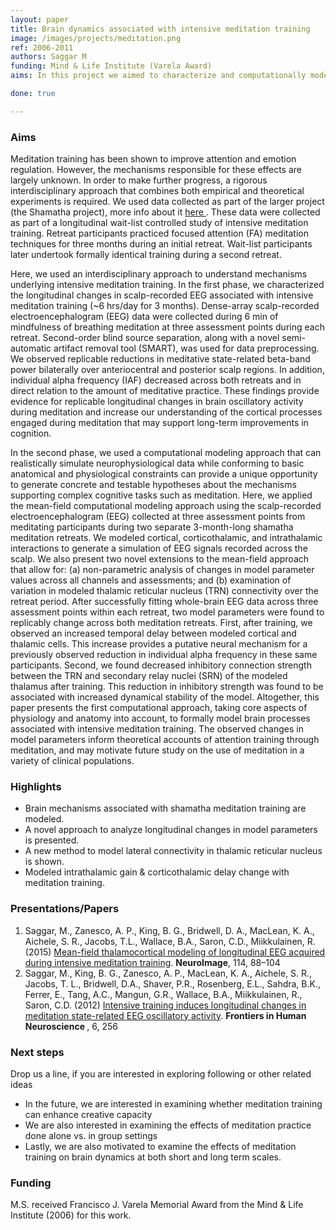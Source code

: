 ```yaml
---
layout: paper
title: Brain dynamics associated with intensive meditation training
image: /images/projects/meditation.png
ref: 2006-2011
authors: Saggar M
funding: Mind & Life Institute (Varela Award)
aims: In this project we aimed to characterize and computationally model the longitudinal changes in neural activity (EEG) associated with intensive meditation training (~6 hrs/d for 3 months). This project was done as a part of a larger project (the Shamatha project) whose goal was to study the effects of intensive meditation practice on attention, emotional regulation, and the associated neural correlates.

done: true

---
```


### Aims

Meditation training has been shown to improve attention and emotion regulation. However, the mechanisms responsible for these effects are largely unknown. In order to make further progress, a rigorous interdisciplinary approach that combines both empirical and theoretical experiments is required. We used data collected as part of the larger project (the Shamatha project), more info about it <a href=""> here </a>. These data were collected as part of a longitudinal wait-list controlled study of intensive meditation training. Retreat participants practiced focused attention (FA) meditation techniques for three months during an initial retreat. Wait-list participants later undertook formally identical training during a second retreat. 

Here, we used an interdisciplinary approach to understand mechanisms underlying intensive meditation training. In the first phase, we characterized the longitudinal changes in scalp-recorded EEG associated with intensive meditation training (~6 hrs/day for 3 months). Dense-array scalp-recorded electroencephalogram (EEG) data were collected during 6 min of mindfulness of breathing meditation at three assessment points during each retreat. Second-order blind source separation, along with a novel semi-automatic artifact removal tool (SMART), was used for data preprocessing. We observed replicable reductions in meditative state-related beta-band power bilaterally over anteriocentral and posterior scalp regions. In addition, individual alpha frequency (IAF) decreased across both retreats and in direct relation to the amount of meditative practice. These findings provide evidence for replicable longitudinal changes in brain oscillatory activity during meditation and increase our understanding of the cortical processes engaged during meditation that may support long-term improvements in cognition.

In the second phase, we used a computational modeling approach that can realistically simulate neurophysiological data while conforming to basic anatomical and physiological constraints can provide a unique opportunity to generate concrete and testable hypotheses about the mechanisms supporting complex cognitive tasks such as meditation. Here, we applied the mean-field computational modeling approach using the scalp-recorded electroencephalogram (EEG) collected at three assessment points from meditating participants during two separate 3-month-long shamatha meditation retreats. We modeled cortical, corticothalamic, and intrathalamic interactions to generate a simulation of EEG signals recorded across the scalp. We also present two novel extensions to the mean-field approach that allow for: (a) non-parametric analysis of changes in model parameter values across all channels and assessments; and (b) examination of variation in modeled thalamic reticular nucleus (TRN) connectivity over the retreat period. After successfully fitting whole-brain EEG data across three assessment points within each retreat, two model parameters were found to replicably change across both meditation retreats. First, after training, we observed an increased temporal delay between modeled cortical and thalamic cells. This increase provides a putative neural mechanism for a previously observed reduction in individual alpha frequency in these same participants. Second, we found decreased inhibitory connection strength between the TRN and secondary relay nuclei (SRN) of the modeled thalamus after training. This reduction in inhibitory strength was found to be associated with increased dynamical stability of the model. Altogether, this paper presents the first computational approach, taking core aspects of physiology and anatomy into account, to formally model brain processes associated with intensive meditation training. The observed changes in model parameters inform theoretical accounts of attention training through meditation, and may motivate future study on the use of meditation in a variety of clinical populations.

### Highlights
- Brain mechanisms associated with shamatha meditation training are modeled.
- A novel approach to analyze longitudinal changes in model parameters is presented.
- A new method to model lateral connectivity in thalamic reticular nucleus is shown.
- Modeled intrathalamic gain & corticothalamic delay change with meditation training.

### Presentations/Papers
1. Saggar, M., Zanesco, A. P., King, B. G., Bridwell, D. A., MacLean, K. A., Aichele, S. R., Jacobs, T.L., Wallace, B.A., Saron, C.D., Miikkulainen, R. (2015) <a href="http://dx.doi.org/10.1016/j.neuroimage.2015.03.073 "> Mean-field thalamocortical modeling of longitudinal EEG acquired during intensive meditation training</a>. <strong>NeuroImage</strong>, 114, 88–104 
2. Saggar, M., King, B. G., Zanesco, A. P., MacLean, K. A., Aichele, S. R., Jacobs, T. L., Bridwell, D.A., Shaver, P.R., Rosenberg, E.L., Sahdra, B.K., Ferrer, E., Tang, A.C., Mangun, G.R., Wallace, B.A., Miikkulainen, R., Saron, C.D. (2012) <a href="http://dx.doi.org/10.3389/fnhum.2012.00256 "> Intensive training induces longitudinal changes in meditation state-related EEG oscillatory activity</a>. <strong> Frontiers in Human Neuroscience </strong>, 6, 256 

### Next steps
Drop us a line, if you are interested in exploring following or other related ideas 
- In the future, we are interested in examining whether meditation training can enhance creative capacity
- We are also interested in examining the effects of meditation practice done alone vs. in group settings
- Lastly, we are also motivated to examine the effects of meditation training on brain dynamics at both short and long term scales. 

### Funding
M.S. received Francisco J. Varela Memorial Award from the Mind & Life Institute (2006) for this work.
